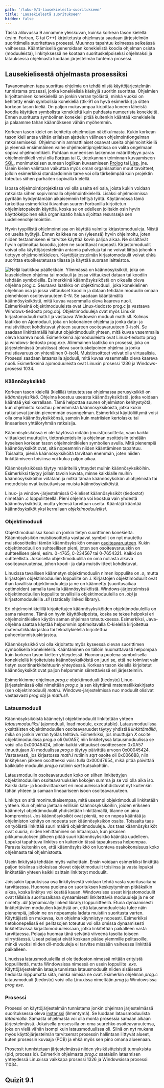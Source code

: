 ```yaml
---
path: '/luku-9/1-lausekielesta-suoritukseen'
title: 'Lausekielestä suoritukseen'
hidden: false
---
```


<div>
<lead>Tässä aliluvussa 9 annamme yleiskuvan, kuinka korkean tason kielellä (esim. Fortran, C tai C++) kirjoitetusta ohjelmasta saadaan järjestelmän suorittimella suoritettava prosessi. Muunnos tapahtuu kolmessa selkeässä vaiheessa. Kääntämisellä generoidaan konekielistä koodia ohjelman osista (moduuleista), linkityksessä ne kootaan suorituskelpoiseksi ohjelmaksi ja latauksessa ohjelmasta luodaan järjestelmän tuntema prosessi. 
</lead>
</div>

## Lausekielisestä ohjelmasta prosessiksi
Tavanomainen tapa suorittaa ohjelmia on tehdä niistä käyttöjärjestelmän tunnistama prosessi, jonka konekielisiä käskyjä suoritin suorittaa. Ohjelmien kirjoittaminen konekielellä on jonkin verran työlästä, minkä vuoksi on kehitetty ensin symbolisia konekieliä (ttk-91 on hyvä esimerkki) ja sitten korkean tason kieliä. On paljon mukavampaa kirjoittaa koneen läheistä koodia käyttäen symbolista konekieltä kuin puhdasta numeerista konekieltä. Ennen suoritusta symbolinen konekieli pitää kuitenkin kääntää konekielelle ja palaamme tähän käännökseen vähän myöhemmin.

Korkean tason kielet on kehitetty ohjelmoijan näkökulmasta. Kukin korkean tason kieli antaa vähän erilaisen ajattelun välineen ohjelmointiongelman ratkaisemiseksi. Ohjelmoinnin ammattilaiset osaavat useita ohjelmointikieliä ja yleensä ensimmäinen vaihe ohjelmointiprojektissa on valita ongelmaan sopiva ohjelmointikieli. Puhtaan numeerisen laskennan määrittelyyn paras ohjelmointikieli voisi olla [Fortran](https://fi.wikipedia.org/wiki/Fortran) tai [C](https://fi.wikipedia.org/wiki/C_(ohjelmointikieli)), tietokannan toiminnan kuvaamiseen [SQL](https://fi.wikipedia.org/wiki/SQL), monimutkaisen sumean logiikan kuvaamiseen [Prolog](https://fi.wikipedia.org/wiki/Prolog) tai [Lisp](https://fi.wikipedia.org/wiki/Lisp), jne. Usein kielen valintaan vaikuttaa myös oman organisaation muut tavoitteet, jolloin esimerkiksi standardoinnin tarve voi olla tärkeämpää kuin projektin toteutus siihen parhaiten sopivalla kielellä.

Isossa ohjelmointiprojektissa voi olla useita eri osia, joista kukin voidaan ratkaista siihen sopivimmalla ohjelmointikielellä.
Lisäksi ohjelmoinnissa pyritään hyödyntämään aikaisemmin tehtyä työtä. Käytännössä tämä tarkoittaa esimerkiksi ikivanhan suuren Fortranilla kirjoitetun ohjelmistopaketin käyttöä, koska se on edelleen joiltakin osin hyvin käyttökelpoinen eikä organisaatio halua sijoittaa resursseja sen uudelleenohjelmointiin.

Hyvin tyypillistä ohjelmoinnissa on käyttää valmiita kirjastomoduuleja. Niistä on useita hyötyjä. Ennen kaikkea ne on (yleensä) hyvin ohjelmoitu, joten niiden testaamiseen ei tarvitse käyttää kovin paljoa aikaa. Ne sisältävät hyvin optimoitua kooodia, joten ne suorittavat nopeasti. Kirjastomoduulit voivat olla käyttöjärjestelmän antamia palveluja tai ne voivat liittyä johonkin tiettyyn ohjelmointikieleen. Käyttöjärjestelmän kirjastomoduulit voivat ehkä suorittaa etuoikeutetussa tilassa ja käyttää suoraan laitteistoa. 

<!-- Kuva: ch-9-1-lausek-suoritukseen -->

![Neljä laatikkoa päällekkäin. Ylimmässä on käännösyksikkö, joka on lausekielinen ohjelma tai moduuli ja jossa viittaukset dataan tai koodiin tehdään symboleilla. Esimerkkinä käännösyksiköstä on oikealla oleva ohjelma prog.c. Seuraava laatikko on objektimoduuli, joka konekielinen ohjelman osa ja jossa viittaukset koodiin ja dataan tehdään moduulin omaan pienehkoon osoitevaruuteen 0-N. Se saadaan kääntämällä käännösyksiköstä, mitä kuvaa vasemmalla oleva kaareva nuoli. Esimerkkeinä objektimoduuleista ovat Linux-tiedosto prog.c ja vastaava Windows-tiedosto prog.obj. Objektimoduuleja ovat myös Linuxin kirjastomoduuli math.l ja vastaava Windowsin moduuli math.sll. Kolmas laatikko on Ajomoduuli, joka on kokonainen ohjelma ja jonka data- ja muistiviitteet kohdistuvat yhteen suureen osoiteavaruuteen 0-isoN. Se saadaan linkittämällä halutut objektimoduulit yhteen, mitä kuvaa vasemmalla oleva kaareva nuoli. Esimerkkeinä ajomoduuleista ovat Linux-tiedosto prog ja windows-tiedosto prog.exe. Alimmainen laatikko on prosessi, joka on järjestelmässä (muistissa) oleva suorituskelpoinen ohjelma ja jonka muistiavaruus on yhtenäinen 0-isoN. Muistiosoitteet voivat olla virtuaalisia. Prosessi saadaan lataamalla ajoduuli, mitä kuvaa vasemmalla oleva kaareva nuoli. Esimerkkeinä ajomoduuleista ovat Linuxin prosessi 1236 ja Windows-prosessi 1034.](./ch-9-1-lausek-suoritukseen.svg)
<div>
<illustrations motive="ch-9-1-lausek-suoritukseen" frombottom="0" totalheight="40%"></illustrations>
</div>

### Käännösyksikkö
Korkean tason kielellä (kielillä) toteutetussa ohjelmassa perusyksikkö on _käännösyksikkö_. Ohjelma koostuu useasta käännösyksiköstä, jotka voidaan kääntää yksi kerrallaan. Tämä helpottaa suuren ohjelmiston kehitystyötä, kun ohjelmisto koostuu pienemmistä käännösyksiköistä, jotka kukin ratkaisevat jonkin pienemmän osaongelman. Esimerkiksi käyttöliittymä voisi olla oma käännösyksikkönsä, samoin kuin matriisien kertolasku tai lineaarisen yhtälöryhmän ratkaisija.

Käännösyksikössä ei ole käytössä mitään (muisti)osoitteita, vaan kaikki viittaukset muuttujiin, tietorakenteisiin ja ohjelman osoitteisiin tehdään kyseisen korkean tason ohjelmointikielen symbolien avulla.  Mitä pienempiä käännösyksiköt ovat, sitä nopeammin niiden kääntäminen tapahtuu. Toisaalta, pieniä käännösyksiköitä tarvitaan enemmän, joten niiden linkittämiseen toisiinsa voi kulua paljon aikaa.

Käännösyksikössä täytyy määritellä yhteydet muihin käännösyksiköihin. Esimerkiksi täytyy jollain tavoin kuvata, minne kaikkialle muihin käännösyksiköihin viitataan ja mitkä tämän käännösyksikön aliohjelmista tai metodeista ovat kutsuttavissa muista käännösyksiköistä. 

Linux- ja window-järjestelmissä C-kieliset käännösyksiköt (tiedostot) nimetään _.c_ loppuliitteellä. Pieni ohjelma voi koostua vain yhdestä käännösyksiköstä, mutta yleensä tarvitaan useita. Kääntäjä kääntää käännösyksiköt yksi kerrallaan _objektimoduuleiksi_.


### Objektimoduuli
Objektimoduulissa koodi on jonkin tietyn suorittimen konekieltä. Käännösyksikön muistiosoitteita vastaavat symbolit on nyt muutettu muistiosoitteiksi tämän käännösyksikön omaan [osoiteavaruuteen](https://fi.wikipedia.org/wiki/Osoiteavaruus). Kukin objektimoduuli on suhteellisen pieni, joten sen osoiteavaruuskin on suhteellisen pieni, esim. 0-4765, 0-234567 tai 0-7654321. Kaikki on suhteellista. Jokaisella objektimoduulilla on oma nollasta alkava osoiteavaruutensa, johon koodi- ja data muistiviitteet kohdistuvat.

Linuxissa tavallisen käännetyn objektimoduulin nimen loppuliite on _.o_, mutta kirjastojen objektimoduulien loppuliite on _.l_. Kirjastojen objektimoduulit ovat ihan tavallisia objektimoduuleja ja ne on käännetty (suoritusaikaa optimoiden) samalla tavalla käännösyksiköistä. Windows-järjestelmissä objektimoduulien loppuliite tavallisilla objektimoduuleilla on _.obj_ ja kirjastomoduuleilla _.sll_ (statically linked library). 

Eri ohjelmointikielillä kirjoitettujen käännösyksiköiden objektimoduuleilla on sama rakenne. Tämä on hyvin käyttökelpoista, koska se tekee helpoksi eri ohjelmointikielien käytön saman ohjelman toteutuksessa. Esimerkiksi, Java-ohjelma saattaa käyttää helpommin optimoitavalla C-kielellä kirjoitettua matematiikkakirjastoa tai tekoälykielellä kirjoitettua puheentunnistuskirjastoa.

Käännösyksikkö voi olla kirjoitettu myös kyseessä olevan suorittimen symbolisella konekielellä. Kääntäminen on tällöin huomattavasti helpompaa kuin korkean tason kielten yhteydessä. Huonona puolena symbolisella konekielellä kirjoitetuista käännösyksiköistä on juuri se, että ne toimivat vain tietyn suoritinarkkitehtuurin yhteydessä. Korkean tason kielellä kirjoitetut käännösyksiköt ovat paljon helpommin siirrettävissä eri järjestelmiin.

Esimerkkimme ohjelman _prog.c_ objektimoduuli (tiedosto) Linux-järjestelmässä olisi nimeltään _prog.o_ ja sen käyttämä matematiikkakirjasto (sen objektimoduuli) _math.l_. Windows-järjestelmissä nuo moduulit olisivat vastaavasti _prog.obj_ ja _math.sll_.

### Latausmoduuli
Käännösyksiköistä käännetyt objektimoduulit linkitetään yhteen _latausmoduuliksi_ (ajomoduuli, load module, executable). Latausmoduulissa yksittäisten objektimoduulien osoiteavaruudet täytyy yhdistää _linkittämällä_, mikä on jonkin verran työläs tehtävä. Esimerkiksi, jos muuttujan _X_ osoite objektimoduulissa _prog.o_ oli 0x0A57, niin linkitetyssä latausmoduulissa se voisi olla 0x00045424, jolloin kaikki viittaukset osoitteeseen 0x0A57 (muuttujaan _X_) moduulissa _prog.o_ täytyy päivittää arvoon 0x00045424. Vastaavasti, jos kirjastossa _math.l_ rutiinin _sqrt_ osoite oli 0x006688, niin linkityksen jälkeen osoitteeksi voisi tulla 0x00047654, mikä pitää päivittää kaikkialle moduulin _prog.o_ rutiinin _sqrt_ kutsukohtiin.

Latausmoduulin osoiteavaruuden koko on siihen linkitettyjen objektimoduulien osoiteavaruuksien kokojen summa ja se voi olla aika iso. Kaikki data- ja koodiviittaukset eri moduuleissa kohdistuvat nyt kuitenkin tähän yhteen ja samaan lineaariseen isoon osoiteavaruuteen.

Linkitys on sitä monimutkaisempaa, mitä useampi objektimoduuli linkitetään yhteen. Kun ohjelma jaetaan erillisiin käännösyksiköihin, joiden erikseen käännetyt objektimoduulit yhdistetään linkittämällä, tilanne on aina kompromissi. Jos käännösyksiköt ovat pieniä, ne on nopea kääntää ja ohjelmiston kehitys on nopeata sen käännösyksikön osalta. Toisaalta taas on työlästä linkittää suuri määrä objektimoduuleja. Jos taas käännösyksiköt ovat suuria, niiden kehittäminen on hitaampaa, kun jokaisen pikkumuutoksen jälkeen pitää suuri käännösyksikkö kääntää uudelleen. Lopuksi tapahtuva linkitys on kuitenkin tässä tapauksessa helpompaa. Parasta kuitenkin on, että käännösyksikkö on luonteva osakokonaisuus koko ohjelmasta tai ohjelmistosta.

Usein linkitystä tehdään myös vaiheittain. Ensin voidaan esimerkiksi linkittää paljon toisiinsa sidoksissa olevat objektimoduulit toisiinsa ja vasta lopuksi linkitetään yhteen kaikki osittain linkitetyt moduulit. 

Joissakin tapauksissa osa linkityksestä voidaan tehdä vasta suoritusaikana tarvittaessa. Huonona puolena on suorituksen keskeytyminen pitkäksikin aikaa, koska linkitys voi kestää kauan. Windowsissa useat kirjastomoduulit ovat tällaisia suoritusaikana dynaamisesti linkitettäviä moduuuleja ja ne on nimetty _.dll_ (dynamically linked library) loppuliitteellä. Etuna dynaamisesti linkitettävien moduulien käytöstä on, että latausmoduuleista tulee näin pienempiä, jolloin ne on nopeampia ladata muistiin suoritusta varten. Käyttäjästä on mukavaa, kun ohjelma käynnistyy nopeasti. Esimerkiksi tietokonepelissä eri pelitasojen toteutus voi olla omissa dynaamisesti linkitettävissä kirjastomoduuleissaan, jotka linkitetään paikalleen vasta tarvittaessa. Pelaaja huomaa tänä selvänä viiveenä tasolta toiseen siirryttäessä. Useat pelaajat eivät koskaan pääse ylemmille pelitasoille, minkä vuoksi niiden dll-moduuleja ei tarvitse missään vaiheessa linkittää paikalleen.

Linuxissa latausmoduuleilla ei ole tiedoston nimessä mitään erityistä loppuliitettä, mutta Windowsissa nimessä on usein loppuliite _.exe_. Käyttöjärjestelmän lataaja tunnistaa latausmoduulit niiden sisäisestä tiedoista riippumatta siitä, minkä nimisiä ne ovat. Esimerkin ohjelman _prog.c_ latausmoduuli (tiedosto) voisi olla Linuxissa nimeltään _prog_ ja Windowsissa _prog.exe_.

### Prosessi
Prosessi on käyttöjärjestelmän tunnistama jonkin ohjelman järjestelmässä suorituksessa oleva [instanssi](https://fi.wikipedia.org/wiki/Instanssi_(ohjelmointi)) (ilmentymä). Se luodaan latausmoduulista _lataamalla_. Samasta ohjelmasta voi olla monta prosessia samaan aikaan järjestelmässä. Jokaisella prosessilla on oma suurehko osoiteavaruutensa, joka on vielä vähän isompi kuin latausmoduulissa oli. Siinä on nyt mukana myös käyttöjärjestelmän tarvitsemat prosessin hallintaan liittyvät alueet, kuten prosessin kuvaaja (PCB) ja ehkä myös sen pino omana alueenaan.

Prosessit tunnistetaan järjestelmässä niiden yksikäsitteisistä tunnuksista (pid, process id). Esimerkin ohjelmasta _prog.c_ saataisiin lataamisen yhteydessä Linuxissa vaikkapa prosessi 1326 ja Windowsissa prosessi 11034.


## Quizit 9.1  
<!-- Quiz 9.1.?? -->
<div><quiz id="9d362f0d-7d31-438f-b168-cfd194bb3719"></quiz></div>
<div><quiz id="9a5e8c70-7aed-4c90-9148-cc0fb79adcf0"></quiz></div>
<div><quiz id="aa632fda-87af-43e8-90c8-e13c5dc139ef"></quiz></div>

